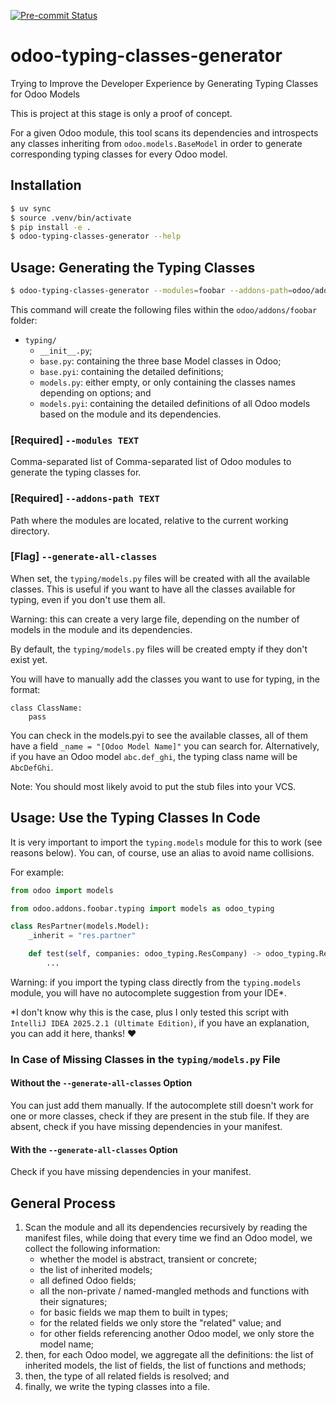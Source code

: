 [![Pre-commit Status](https://github.com/alexandregaldeano/odoo-typing-classes-generator/actions/workflows/pre-commit.yml/badge.svg?branch=main)](https://github.com/alexandregaldeano/odoo-typing-classes-generator/actions/workflows/pre-commit.yml?query=branch%3Amain)

# odoo-typing-classes-generator

Trying to Improve the Developer Experience
by Generating Typing Classes for Odoo Models

This is project at this stage is only a proof of concept.

For a given Odoo module, this tool scans its dependencies and introspects any classes inheriting from
`odoo.models.BaseModel` in order to generate corresponding typing classes for every Odoo model.

## Installation

```bash
$ uv sync
$ source .venv/bin/activate
$ pip install -e .
$ odoo-typing-classes-generator --help
```

## Usage: Generating the Typing Classes

```bash
$ odoo-typing-classes-generator --modules=foobar --addons-path=odoo/addons
```

This command will create the following files within the `odoo/addons/foobar` folder:

- `typing/`
  - `__init__.py`;
  - `base.py`: containing the three base Model classes in Odoo;
  - `base.pyi`: containing the detailed definitions;
  - `models.py`: either empty, or only containing the classes names depending on options; and
  - `models.pyi`: containing the detailed definitions of all Odoo models based on the module and its dependencies.

### [Required] `--modules TEXT`

Comma-separated list of Comma-separated list of Odoo modules to generate the typing classes for.

### [Required] `--addons-path TEXT`

Path where the modules are located, relative to the
current working directory.

### [Flag] `--generate-all-classes`

When set, the `typing/models.py` files will be created with all the available classes.
This is useful if you want to have all the classes available for typing, even if you don't use them all.

Warning: this can create a very large file, depending on the number of models in the module and its dependencies.

By default, the `typing/models.py` files will be created empty if they don't exist yet.

You will have to manually add the classes you want to use for typing, in the format:

```
class ClassName:
    pass
```

You can check in the models.pyi to see the available classes, all of them have a field `_name = "[Odoo Model Name]"` you can search for.
Alternatively, if you have an Odoo model `abc.def_ghi`, the typing class name will be `AbcDefGhi`.

Note: You should most likely avoid to put the stub files into your VCS.

## Usage: Use the Typing Classes In Code

It is very important to import the `typing.models` module for this to work (see reasons below).
You can, of course, use an alias to avoid name collisions.

For example:

```python
from odoo import models

from odoo.addons.foobar.typing import models as odoo_typing

class ResPartner(models.Model):
    _inherit = "res.partner"

    def test(self, companies: odoo_typing.ResCompany) -> odoo_typing.ResUsers:
        ...
```

Warning: if you import the typing class directly from the `typing.models` module,
you will have no autocomplete suggestion from your IDE\*.

\*I don't know why this is the case, plus I only tested this script with `IntelliJ IDEA 2025.2.1 (Ultimate Edition)`, if you have an explanation, you can add it here, thanks! ❤️

### In Case of Missing Classes in the `typing/models.py` File

#### Without the `--generate-all-classes` Option

You can just add them manually.
If the autocomplete still doesn't work for one or more classes,
check if they are present in the stub file.
If they are absent, check if you have missing dependencies in your manifest.

#### With the `--generate-all-classes` Option

Check if you have missing dependencies in your manifest.

## General Process

1. Scan the module and all its dependencies recursively by reading the manifest files, while doing that every time we find an Odoo model, we collect the following information:
   - whether the model is abstract, transient or concrete;
   - the list of inherited models;
   - all defined Odoo fields;
   - all the non-private / named-mangled methods and functions with their signatures;
   - for basic fields we map them to built in types;
   - for the related fields we only store the "related" value; and
   - for other fields referencing another Odoo model, we only store the model name;
2. then, for each Odoo model, we aggregate all the definitions: the list of inherited models, the list of fields, the list of functions and methods;
3. then, the type of all related fields is resolved; and
4. finally, we write the typing classes into a file.
